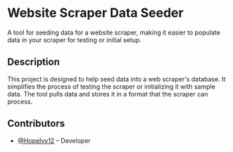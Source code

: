 # **Website Scraper Data Seeder**  
A tool for seeding data for a website scraper, making it easier to populate data in your scraper for testing or initial setup.

## **Description**  
This project is designed to help seed data into a web scraper's database.
It simplifies the process of testing the scraper or initializing it with sample data.
The tool pulls data and stores it in a format that the scraper can process.

## **Contributors**  
- [@HopeIvy12](https://github.com/HopeIvy12) – Developer
